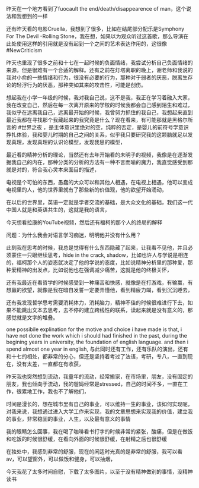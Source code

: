 昨天在一个地方看到了fuocault the end/death/disappearence of man，这个说法和我想到的一样

还有昨天看的电影Cruella，我想到了很多，比如在结尾部分配乐是Symphony For The Devil -Rolling Stone，我在想，如果以为观众听过这首歌，那么导演在此处使用这样的引用就是没有起到一个之间的艺术表达作用的，这很像 #NewCriticism 

昨天也重现了很多之前和十七在一起时候的负面情绪，我尝试分析自己负面情绪的来源，但是很难有一个合适的解释。还有之前在灯塔离职的晚上，谢老师和我说的我对小俞的一些情绪和行为，很没有必要的行为，那种对于弱者的厌恶，脱离生存论的轻浮行为的厌恶，那种突如其来的攻击性，可能是创伤。

想起我在小学一年级的时候，我对我自己说，这不是我，我正在学习着融入大家，我在改变自己，然后在每一次离开原来的学校的时候我都会自己感到陌生和难过，我似乎在远离我自己，远离最开始的时候，我曾努力抓住的我自己，我想起来直到最近我都在寻找那个我藏起来的我究竟是什么？现在看来，有可能那就是黑格尔所言的 #世界之夜 ，是主体意识里绝对的空，纯粹的否定，是婴儿的前符号学意识挣扎体验，我和婴儿时期的自己之间的关系，似乎我只要研究我的这颗脑就足以发现真理，发现真理的认识论模型，发现我思的模型，

最近看的精神分析的理论，当然还有去年开始看的未明子的视频，我像是在逐渐发掘我自己的内在，那种分类的分析的方法有一种不言而喻的魔力，我直觉感受到那就是对的，符合我心灵本来面目的描述，

电视是个可怕的东西，愚蠢的大众可以和其他人相遇，在电视上相遇，他可以变成电视里的人，他的世界里就有了那些新的价值观，他的欲望开始涌动，

在以后的世界里，英语一定就是学者交流的基础，是大众文化的基础，我们这一代中国人就是和英语共生的，这就是我的语言，

今天想看拉康的YouTube视频，然后还有福柯的那个人的终局的解释

问题：为什么我会对语言学习痴迷，明明他并没有什么用？

此刻我在思考的时候，我总是觉得有什么东西隐藏了起来，让我看不见他，并且必须蒙住一只眼继续思考，hide in the crack, shadow，比如也许人与学说是相连的，福柯那个人的姿态就决定了他的学说的态度，比如说精神分析里的那种爱，那种爱精神的出发点，比如说他也在强调减少痛苦，这就是他的终极关怀，

还有我最近在看哲学的时候感受到一种痛苦和快感，就像是在打游戏，有输赢，有想赢的欲望，就像是我在暗自发誓一定要弄懂他，看到精疲力竭，看到沉沉睡去，

还有我发现哲学思考需要消耗体力，消耗脑力，精神不佳的时候很难进行下去，如果不能跳出文本去思考，去不停的建立跨线性的联系，读起来就是没有意义的，那感觉就是文字的堆叠。

one possibile explination for the motive and choice i have made is that, i have not done the work which i should had finished in the past, during the begining years in university, the foundation of english language. and then i spend almost one year in english, 与此同时还有工作，还有乐队的演出，还有和十七的相处，都非常的分心，但还是坚持着考过了法语，考研，专八，一直到现在，没有太差，一直都在有收获， 

昨天我也突然想到流动，我童年的流动，经常搬家，在市场里，朋友，没有固定的朋友，我也倾向于流动，我的爸妈经常是stressed，自己的时间不多，一直在工作，很累地工作，我也不了解他们，

时间是漫长的，想在城市里有自己的事业，可以维持一生的事业，该如何实现呢，对我来说，我想通过进入大学工作来实现，我的文章思想来实现我的价值，建立我的事业，非常稳固的事业，人生，以及最有意义的事情

我的眼睛怎么回事，我在喝了咖啡看书打字的时候非常的紧张，酸痛，但是在做饭和吃饭的时候很舒缓，在看向外面的时候很舒缓，在射精之后也很舒缓

在独处中，我感到非常的舒服，现在的闲适时光真的是非常的舒服，我可以看av，可以望窗外，可以做饭和健身，可以抽烟，

今天我花了太多时间自慰，下载了太多图片，以至于没有精神做别的事情，没精神读书


